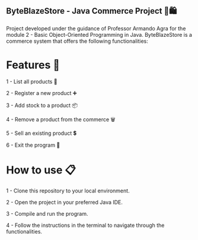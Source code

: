 ## ByteBlazeStore - Java Commerce Project 💼🛍️

Project developed under the guidance of Professor Armando Agra for the module 2 - Basic Object-Oriented Programming in Java. ByteBlazeStore is a commerce system that offers the following functionalities:

# Features 🚀

1 - List all products 📜

2 - Register a new product ➕

3 - Add stock to a product 📦

4 - Remove a product from the commerce 🗑️

5 - Sell an existing product 💲

6 - Exit the program 🚪

# How to use 📋

1 - Clone this repository to your local environment.

2 - Open the project in your preferred Java IDE.

3 - Compile and run the program.

4 - Follow the instructions in the terminal to navigate through the functionalities.
